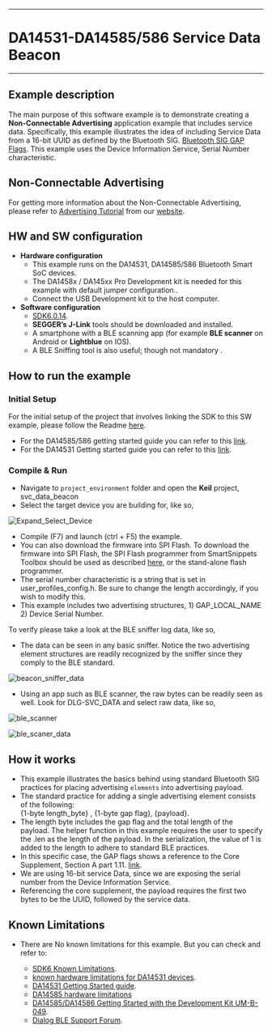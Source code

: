 ------
# DA14531-DA14585/586 Service Data Beacon
------

## Example description

The main purpose of this software example is to demonstrate creating a **Non-Connectable Advertising** application example that includes service data.   Specifically, this example illustrates the idea of 
including Service Data from a 16-bit UUID as defined by the Bluetooth SIG.  [Bluetooth SIG GAP Flags](https://www.bluetooth.com/specifications/assigned-numbers/generic-access-profile/).
This example uses the Device Information Service, Serial Number characteristic.

## Non-Connectable Advertising

For getting more information about the Non-Connectable Advertising, please refer to [Advertising Tutorial](http://lpccs-docs.dialog-semiconductor.com/DA145xx_Advertising_Tutorial/index.html) from our [website](https://www.dialog-semiconductor.com/products/bluetooth-low-energy/da14530-and-da14531).

## HW and SW configuration

- **Hardware configuration**
  - This example runs on the DA14531, DA14585/586 Bluetooth Smart SoC devices.
  - The DA1458x / DA145xx Pro Development kit is needed for this example with default jumper configuration..
  - Connect the USB Development kit to the host computer.
- **Software configuration**
  - [SDK6.0.14](https://www.dialog-semiconductor.com/da14531_sdk_latest).
  - **SEGGER’s J-Link** tools should be downloaded and installed.
  - A smartphone with a BLE scanning app (for example **BLE scanner** on Android or **Lightblue** on IOS).
  - A BLE Sniffing tool is also useful; though not mandatory .

## How to run the example

### Initial Setup

For the initial setup of the project that involves linking the SDK to this SW example, please follow the Readme [here](https://github.com/dialog-semiconductor/BLE_SDK6_examples).

- For the DA14585/586 getting started guide you can refer to this [link](http://lpccs-docs.dialog-semiconductor.com/da14585_getting_started/index.html).
- For the DA14531 Getting started guide you can refer to this [link](https://www.dialog-semiconductor.com/da14531-getting-started).

### Compile & Run

- Navigate to ``project_environment`` folder and open the **Keil** project, svc_data_beacon
- Select the target device you are building for, like so,


![Expand_Select_Device](assets/Expand_Select_Device.png)


- Compile (F7) and launch (ctrl + F5) the example.
- You can also download the firmware into SPI Flash. To download the firmware into SPI Flash, the  SPI Flash programmer from SmartSnippets Toolbox should be used as described 
  [here](http://lpccs-docs.dialog-semiconductor.com/UM-B-083/index.html), or the stand-alone flash programmer. 
- The serial number characteristic is a string that is set in user_profiles_config.h.  Be sure to change the length accordingly, if you wish to modify this.  
- This example includes two advertising structures, 1) GAP_LOCAL_NAME 2) Device Serial Number.


To verify please take a look at the BLE sniffer log data, like so,

- The data can be seen in any basic sniffer. Notice the two advertising element structures are readily recognized by the sniffer since they comply to the BLE standard.

![beacon_sniffer_data](assets/beacon_sniffer_data.png)

- Using an app such as BLE scanner, the raw bytes can be readily seen as well.  Look for DLG-SVC_DATA and select raw data, like so,

![ble_scanner](assets/ble_scanner.png)

	
![ble_scaner_data](assets/ble_scanner_bytes.png)


## How it works
- This example illustrates the basics behind using standard Bluetooth SIG practices for placing advertising ``elements`` into advertising payload.
- The standard practice for adding a single advertising element consists of the following:  
  {1-byte length_byte} , {1-byte gap flag}, {payload}.
- The length byte includes the gap flag and the total length of the payload.  The helper function in this example requires the user to specify the .len as the length of the payload.  In the serialization, the value of 1 is added to the length to adhere to standard BLE practices. 
- In this specific case, the GAP flags shows a reference to the Core Supplement, Section A part 1.11.  [link](https://www.bluetooth.org/docman/handlers/DownloadDoc.ashx?doc_id=480305).
- We are using 16-bit service Data, since we are exposing the serial number from the Device Information Service.  
- Referencing the core supplement, the payload requires the first two bytes to be the UUID, followed by the service data. 

## Known Limitations

- There are No known limitations for this example. But you can check and refer to: 

	- [SDK6 Known Limitations](http://lpccs-docs.dialog-semiconductor.com/sdk6_kll/index.html).
	- [known hardware limitations for DA14531 devices](https://www.dialog-semiconductor.com/da14531_HW_Limitation).
	- [DA14531 Getting Started guide](https://www.dialog-semiconductor.com/da14531-getting-started).
	- [DA14585 hardware limitations](https://www.dialog-semiconductor.com/sites/default/files/da1458x-knownlimitations_2019_01_07.pdf)
	- [DA14585/DA14586 Getting Started with the Development Kit UM-B-049](http://lpccs-docs.dialog-semiconductor.com/da14585_getting_started/index.html).
	- [Dialog BLE Support Forum](https://www.dialog-semiconductor.com/BLE_Support).

